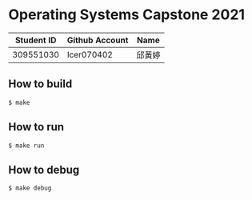 # Operating Systems Capstone 2021

|Student ID|Github Account|Name|
|----------|--------------|----|
|309551030|Icer070402|邱黃婷|

## How to build
```
$ make
```

## How to run
```
$ make run
```

## How to debug
```
$ make debug
```
